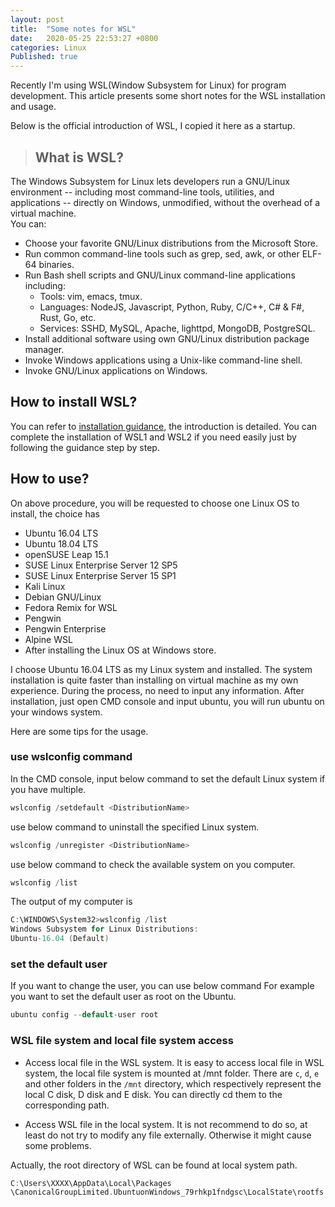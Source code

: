 ```yaml
---
layout: post
title:  "Some notes for WSL"
date:   2020-05-25 22:53:27 +0800
categories: Linux
Published: true
---
```

Recently I'm using WSL(Window Subsystem for Linux) for program development. This article presents some short notes for the WSL installation and usage. 

Below is the official introduction of WSL, I copied it here as a startup.

> ## What is WSL?   
The Windows Subsystem for Linux lets developers run a GNU/Linux environment -- including most command-line tools, utilities, and applications -- directly on Windows, unmodified, without the overhead of a virtual machine.   
You can:   
+ Choose your favorite GNU/Linux distributions from the Microsoft Store.
+ Run common command-line tools such as grep, sed, awk, or other ELF-64 binaries.
+ Run Bash shell scripts and GNU/Linux command-line applications including:   
  + Tools: vim, emacs, tmux.    
  + Languages: NodeJS, Javascript, Python, Ruby, C/C++, C# & F#, Rust, Go, etc.    
  + Services: SSHD, MySQL, Apache, lighttpd, MongoDB, PostgreSQL.   
+ Install additional software using own GNU/Linux distribution package manager.
+ Invoke Windows applications using a Unix-like command-line shell.
+ Invoke GNU/Linux applications on Windows.

## How to install WSL?
You can refer to [installation guidance](https://docs.microsoft.com/en-us/windows/wsl/install-win10), the introduction is detailed. You can complete the installation of WSL1 and WSL2 if you need easily just by following the guidance step by step. 

## How to use?
On above procedure, you will be requested to choose one Linux OS to install, the choice has 
+ Ubuntu 16.04 LTS
+ Ubuntu 18.04 LTS
+ openSUSE Leap 15.1
+ SUSE Linux Enterprise Server 12 SP5
+ SUSE Linux Enterprise Server 15 SP1
+ Kali Linux
+ Debian GNU/Linux
+ Fedora Remix for WSL
+ Pengwin
+ Pengwin Enterprise
+ Alpine WSL
+ After installing the Linux OS at Windows store.

I choose Ubuntu 16.04 LTS as my Linux system and installed. The system installation is quite faster than installing on virtual machine as my  own experience. During the process, no need to input any information. 
After installation, just open CMD console and input ubuntu, you will run ubuntu on your windows system. 

Here are some tips for the usage.

### use wslconfig command
In the CMD console, input below command to set the default Linux system if you have multiple.
```c
wslconfig /setdefault <DistributionName>
```
use below command to uninstall the specified Linux system.
```c
wslconfig /unregister <DistributionName>
```
use below command to check the available system on you computer.
```c
wslconfig /list
```
The output of my computer is  
```c
C:\WINDOWS\System32>wslconfig /list
Windows Subsystem for Linux Distributions:
Ubuntu-16.04 (Default)
```

### set the default user
If you want to change the user, you can use below command 
For example you want to set the default user as root on the Ubuntu.
```c
ubuntu config --default-user root
```

### WSL file system and local file system access
+ Access local file in the WSL system. 
It is easy to access local file in WSL system, the local file system is mounted at /mnt folder. There are `c`, `d`, `e` and other folders in the `/mnt` directory, which respectively represent the local C disk, D disk and E disk. You can directly cd them to the corresponding path.

+ Access WSL file in the local system. 
It is not recommend to do so, at least do not try to modify any file externally. Otherwise it might cause some problems.

Actually, the root directory of WSL can be found at local system path.
```c
C:\Users\XXXX\AppData\Local\Packages
\CanonicalGroupLimited.UbuntuonWindows_79rhkp1fndgsc\LocalState\rootfs
```

